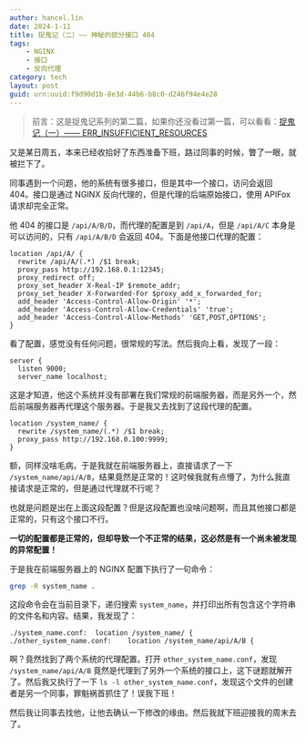 ```yaml
---
author: hancel.lin
date: 2024-1-11
title: 捉鬼记（二）—— 神秘的部分接口 404
tags: 
    - NGINX
    - 接口
    - 反向代理
category: tech
layout: post
guid: urn:uuid:f9d90d1b-8e3d-44b6-b8c0-d246f94e4e28
---
```


> 前言：这是捉鬼记系列的第二篇，如果你还没看过第一篇，可以看看：[捉鬼记（一）—— ERR_INSUFFICIENT_RESOURCES](/tech/2023/12/25/ERR_INSUFFICIENT_RESOURCES.html)

又是某日周五，本来已经收拾好了东西准备下班，路过同事的时候，瞥了一眼，就被拦下了。

同事遇到一个问题，他的系统有很多接口，但是其中一个接口，访问会返回 404。接口是通过 NGINX 反向代理的，但是代理的后端原始接口，使用 APIFox 请求却完全正常。

<!--more-->

他 404 的接口是 `/api/A/B/D`，而代理的配置是到 `/api/A`，但是 `/api/A/C` 本身是可以访问的，只有 `/api/A/B/D` 会返回 404。下面是他接口代理的配置：

```nginx 
location /api/A/ {
  rewrite /api/A/(.*) /$1 break;
  proxy_pass http://192.168.0.1:12345;
  proxy_redirect off;
  proxy_set_header X-Real-IP $remote_addr;
  proxy_set_header X-Forwarded-For $proxy_add_x_forwarded_for;
  add_header 'Access-Control-Allow-Origin' '*';
  add_header 'Access-Control-Allow-Credentials' 'true';
  add_header 'Access-Control-Allow-Methods' 'GET,POST,OPTIONS';
}
```

看了配置，感觉没有任何问题，很常规的写法。然后我向上看，发现了一段：

```
server {
  listen 9000;
  server_name localhost;
```

这是才知道，他这个系统并没有部署在我们常规的前端服务器，而是另外一个，然后前端服务器再代理这个服务器。于是我又去找到了这段代理的配置。

```nginx
location /system_name/ {
  rewrite /system_name/(.*) /$1 break;
  proxy_pass http://192.168.0.100:9999;
}
```

额，同样没啥毛病。于是我就在前端服务器上，直接请求了一下 `/system_name/api/A/B`，结果竟然是正常的！这时候我就有点懵了，为什么我直接请求是正常的，但是通过代理就不行呢？

也就是问题是出在上面这段配置？但是这段配置也没啥问题啊，而且其他接口都是正常的，只有这个接口不行。

**一切的配置都是正常的，但却导致一个不正常的结果，这必然是有一个尚未被发现的异常配置！**

于是我在前端服务器上的 NGINX 配置下执行了一句命令：

```bash
grep -R system_name .
```

这段命令会在当前目录下，递归搜索 `system_name`，并打印出所有包含这个字符串的文件名和内容。结果，我发现了：

```
./system_name.conf:  location /system_name/ {
./other_system_name.conf:    location /system_name/api/A/B {
```

啊？竟然找到了两个系统的代理配置。打开 `other_system_name.conf`，发现 `/system_name/api/A/B` 竟然是代理到了另外一个系统的接口上，这下谜题就解开了。然后我又执行了一下 `ls -l other_system_name.conf`，发现这个文件的创建者是另一个同事，罪魁祸首抓住了！误我下班！

然后我让同事去找他，让他去确认一下修改的缘由。然后我就下班迎接我的周末去了。